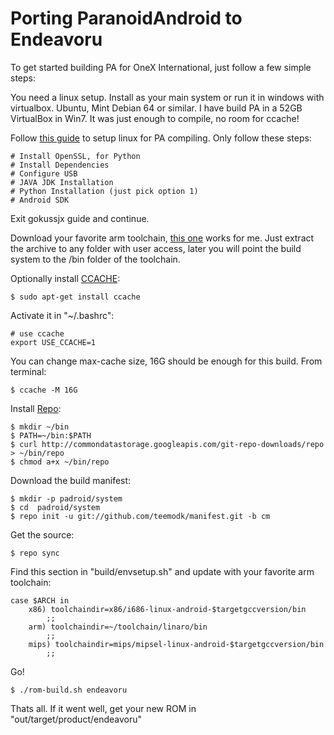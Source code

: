Porting ParanoidAndroid to Endeavoru
====================================

To get started building PA for OneX International, just follow a few simple steps:

You need a linux setup.
Install as your main system or run it in windows with virtualbox. Ubuntu, Mint Debian 64 or similar.
I have build PA in a 52GB VirtualBox in Win7. It was just enough to compile, no room for ccache!

Follow [this guide](http://forum.xda-developers.com/showpost.php?p=30958867&postcount=1) to setup linux for PA compiling.
Only follow these steps:

    # Install OpenSSL, for Python
    # Install Dependencies
    # Configure USB
    # JAVA JDK Installation
    # Python Installation (just pick option 1)
    # Android SDK
Exit gokussjx guide and continue.

Download your favorite arm toolchain, [this one](http://releases.linaro.org/13.05/components/android/toolchain/4.8) works for me.
Just extract the archive to any folder with user access, later you will point the build system to the /bin folder of the toolchain.

Optionally install [CCACHE](http://en.wikipedia.org/wiki/Ccache):

    $ sudo apt-get install ccache
Activate it in "~/.bashrc":

    # use ccache
    export USE_CCACHE=1
You can change max-cache size, 16G should be enough for this build.
From terminal:

    $ ccache -M 16G

Install [Repo](http://source.android.com/source/using-repo.html):

    $ mkdir ~/bin
    $ PATH=~/bin:$PATH
    $ curl http://commondatastorage.googleapis.com/git-repo-downloads/repo > ~/bin/repo
    $ chmod a+x ~/bin/repo

Download the build manifest:

    $ mkdir -p padroid/system
    $ cd  padroid/system
    $ repo init -u git://github.com/teemodk/manifest.git -b cm

Get the source:

    $ repo sync

Find this section in "build/envsetup.sh" and update with your favorite arm toolchain:

    case $ARCH in
        x86) toolchaindir=x86/i686-linux-android-$targetgccversion/bin
            ;;
        arm) toolchaindir=~/toolchain/linaro/bin
            ;;
        mips) toolchaindir=mips/mipsel-linux-android-$targetgccversion/bin
            ;;

Go!

    $ ./rom-build.sh endeavoru

Thats all. If it went well, get your new ROM in "out/target/product/endeavoru"
